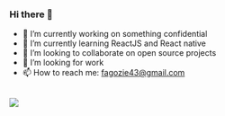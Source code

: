 ### Hi there 👋

- 🔭 I’m currently working on something confidential 
- 🌱 I’m currently learning ReactJS and React native
- 👯 I’m looking to collaborate on open source projects
- 🤔 I’m looking for work
- 📫 How to reach me: fagozie43@gmail.com

<br>
<img src='https://github-readme-stats.vercel.app/api?username=f-gozie&count_private=true&show_icons=true&theme=dark&hide=contribs,issues'>
<br>
